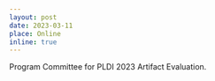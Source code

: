 ```yaml
---
layout: post
date: 2023-03-11
place: Online
inline: true
---
```


Program Committee for PLDI 2023 Artifact Evaluation.
